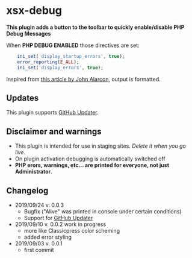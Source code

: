 # xsx-debug
**This plugin adds a button to the toolbar to quickly enable/disable PHP Debug Messages**

When **PHP DEBUG ENABLED** those directives are set:
```php
	ini_set('display_startup_errors', true);
	error_reporting(E_ALL);
	ini_set('display_errors', true);
```

Inspired from [this article by John Alarcon](https://codepotent.com/improved-php-error-reporting-in-classicpress/), output is formatted.

## Updates
This plugin supports [GitHub Updater](https://github.com/afragen/github-updater).

## Disclaimer and warnings
- This plugin is intended for use in staging sites. *Delete it when you go live*.
- On plugin activation debugging is automatically switched off
- **PHP erors, warnings, etc... are printed for everyone, not just Administrator**.

## Changelog
* 2019/09/24 v. 0.0.3
   * Bugfix ("Alive" was printed in console under certain conditions)
   * Support for [GitHub Updater](https://github.com/afragen/github-updater)
* 2019/09/10 v. 0.0.2 work in progress
   * more like Classicpress color scheming
   * added error styling
* 2019/09/03 v. 0.0.1
   * first commit
